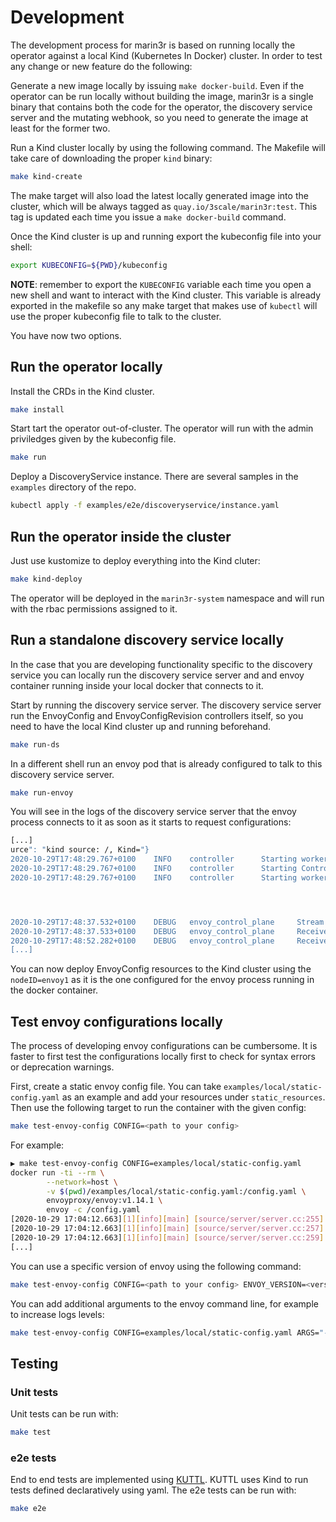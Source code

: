 # Development

The development process for marin3r is based on running locally the operator against a local Kind (Kubernetes In Docker) cluster. In order to test any change or new feature do the following:

Generate a new image locally by issuing `make docker-build`. Even if the operator can be run locally without building the image, marin3r is a single binary that contains both the code for the operator, the discovery service server and the mutating webhook, so you need to generate the image at least for the former two.

Run a Kind cluster locally by using the following command. The Makefile will take care of downloading the proper `kind` binary:

```bash
make kind-create
```

The make target will also load the latest locally generated image into the cluster, which will be always tagged as `quay.io/3scale/marin3r:test`. This tag is updated each time you issue a `make docker-build` command.

Once the Kind cluster is up and running export the kubeconfig file into your shell:

```bash
export KUBECONFIG=${PWD}/kubeconfig
```

**NOTE**: remember to export the `KUBECONFIG` variable each time you open a new shell and want to interact with the Kind cluster. This variable is already exported in the makefile so any make target that makes use of `kubectl` will use the proper kubeconfig file to talk to the cluster.

You have now two options.

## Run the operator locally

Install the CRDs in the Kind cluster.

```bash
make install
```

Start tart the operator out-of-cluster. The operator will run with the admin priviledges given by the kubeconfig file.

```bash
make run
```

Deploy a DiscoveryService instance. There are several samples in the `examples` directory of the repo.

```bash
kubectl apply -f examples/e2e/discoveryservice/instance.yaml
```

## Run the operator inside the cluster

Just use kustomize to deploy everything into the Kind cluter:

```bash
make kind-deploy
```

The operator will be deployed in the `marin3r-system` namespace and will run with the rbac permissions assigned to it.

## Run a standalone discovery service locally

In the case that you are developing functionality specific to the discovery service you can locally run the discovery service server and and envoy container running inside your local docker that connects to it.

Start by running the discovery service server. The discovery service server run the EnvoyConfig and EnvoyConfigRevision controllers itself, so you need to have the local Kind cluster up and running beforehand.

```bash
make run-ds
```

In a different shell run an envoy pod that is already configured to talk to this discovery service server.

```bash
make run-envoy
```

You will see in the logs of the discovery service server that the envoy process connects to it as soon as it starts to request configurations:

```bash
[...]
urce": "kind source: /, Kind="}
2020-10-29T17:48:29.767+0100    INFO    controller      Starting workers        {"reconcilerGroup": "envoy.marin3r.3scale.net", "reconcilerKind": "EnvoyConfigRevision", "controller": "envoyconfigrevision", "worker count": 1}
2020-10-29T17:48:29.767+0100    INFO    controller      Starting Controller     {"reconcilerGroup": "envoy.marin3r.3scale.net", "reconcilerKind": "EnvoyConfig", "controller": "envoyconfig"}
2020-10-29T17:48:29.767+0100    INFO    controller      Starting workers        {"reconcilerGroup": "envoy.marin3r.3scale.net", "reconcilerKind": "EnvoyConfig", "controller": "envoyconfig", "worker count": 1}




2020-10-29T17:48:37.532+0100    DEBUG   envoy_control_plane     Stream opened   {"StreamId": 1}
2020-10-29T17:48:37.533+0100    DEBUG   envoy_control_plane     Received request        {"ResourceNames": [], "Version": "", "TypeURL": "type.googleapis.com/envoy.api.v2.Cluster", "NodeID": "envoy1", "StreamID": 1}
2020-10-29T17:48:52.282+0100    DEBUG   envoy_control_plane     Received request        {"ResourceNames": [], "Version": "", "TypeURL": "type.googleapis.com/envoy.api.v2.Listener", "NodeID": "envoy1", "StreamID": 1}
[...]
```

You can now deploy EnvoyConfig resources to the Kind cluster using the `nodeID=envoy1` as it is the one configured for the envoy process running in the docker container.

## Test envoy configurations locally

The process of developing envoy configurations can be cumbersome. It is faster to first test the configurations locally first to check for syntax errors or deprecation warnings.

First, create a static envoy config file. You can take `examples/local/static-config.yaml` as an example and add your resources under `static_resources`. Then use the following target to run the container with the given config:

```bash
make test-envoy-config CONFIG=<path to your config>
```

For example:

```bash
▶ make test-envoy-config CONFIG=examples/local/static-config.yaml
docker run -ti --rm \
        --network=host \
        -v $(pwd)/examples/local/static-config.yaml:/config.yaml \
        envoyproxy/envoy:v1.14.1 \
        envoy -c /config.yaml
[2020-10-29 17:04:12.663][1][info][main] [source/server/server.cc:255] initializing epoch 0 (hot restart version=11.104)
[2020-10-29 17:04:12.663][1][info][main] [source/server/server.cc:257] statically linked extensions:
[2020-10-29 17:04:12.663][1][info][main] [source/server/server.cc:259]   envoy.tracers: envoy.dynamic.ot, envoy.lightstep, envoy.tracers.datadog, envoy.tracers.dynamic_ot, envoy.tracers.lightstep, envoy.tracers.opencensus, envoy.tracers.xray, envoy.tracers.zipkin, envoy.zipkin
[...]
```

You can use a specific version of envoy using the following command:

```bash
make test-envoy-config CONFIG=<path to your config> ENVOY_VERSION=<version>
```

You can add additional arguments to the envoy command line, for example to increase logs levels:

```bash
make test-envoy-config CONFIG=examples/local/static-config.yaml ARGS="--component-log-level http:debug"
```

## Testing

### Unit tests

Unit tests can be run with:

```bash
make test
```

### e2e tests

End to end tests are implemented using [KUTTL](https://kuttl.dev/docs/). KUTTL uses Kind to run tests defined declaratively using yaml. The e2e tests can be run with:

```bash
make e2e
```
